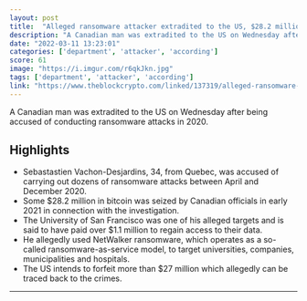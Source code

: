 ```yaml
---
layout: post
title:  "Alleged ransomware attacker extradited to the US, $28.2 million in bitcoin seized.Warning to all Crypto thieves and Scammers,One day you will be caught too"
description: "A Canadian man was extradited to the US on Wednesday after being accused of conducting ransomware attacks in 2020."
date: "2022-03-11 13:23:01"
categories: ['department', 'attacker', 'according']
score: 61
image: "https://i.imgur.com/r6qkJkn.jpg"
tags: ['department', 'attacker', 'according']
link: "https://www.theblockcrypto.com/linked/137319/alleged-ransomware-attacker-extradited-to-the-us-28-2-million-in-bitcoin-seized"
---
```


A Canadian man was extradited to the US on Wednesday after being accused of conducting ransomware attacks in 2020.

## Highlights

- Sebastastien Vachon-Desjardins, 34, from Quebec, was accused of carrying out dozens of ransomware attacks between April and December 2020.
- Some $28.2 million in bitcoin was seized by Canadian officials in early 2021 in connection with the investigation.
- The University of San Francisco was one of his alleged targets and is said to have paid over $1.1 million to regain access to their data.
- He allegedly used NetWalker ransomware, which operates as a so-called ransomware-as-service model, to target universities, companies, municipalities and hospitals.
- The US intends to forfeit more than $27 million which allegedly can be traced back to the crimes.

---
